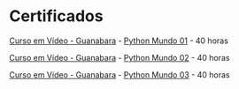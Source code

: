 # Certificados


[Curso em Vídeo - Guanabara](https://www.cursoemvideo.com/) - [Python Mundo 01](https://github.com/alyssonmilet/Certificados/tree/main/Python%20Mundo%2001) - 40 horas

[Curso em Vídeo - Guanabara](https://www.cursoemvideo.com/) - [Python Mundo 02](https://github.com/alyssonmilet/Certificados/tree/main/Python%20Mundo%2001) - 40 horas

[Curso em Vídeo - Guanabara](https://www.cursoemvideo.com/) - [Python Mundo 03](https://github.com/alyssonmilet/Certificados/tree/main/Python%20Mundo%2001) - 40 horas
